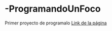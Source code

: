 # -ProgramandoUnFoco
Primer proyecto de programalo 
<a href="https://lucaszhh.github.io/-ProgramandoUnFoco/" target="_blank">Link de la página</a>
